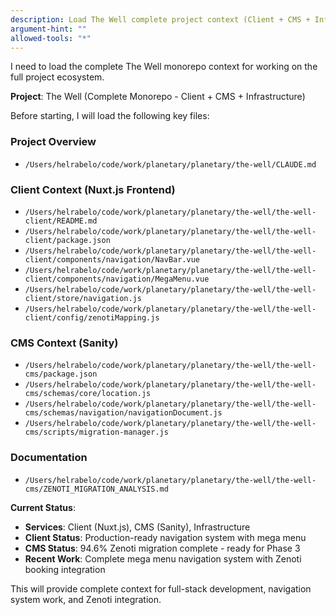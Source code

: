 ```yaml
---
description: Load The Well complete project context (Client + CMS + Infrastructure)
argument-hint: ""
allowed-tools: "*"
---
```


I need to load the complete The Well monorepo context for working on the full project ecosystem.

**Project**: The Well (Complete Monorepo - Client + CMS + Infrastructure)

Before starting, I will load the following key files:

### Project Overview
- `/Users/helrabelo/code/work/planetary/planetary/the-well/CLAUDE.md`

### Client Context (Nuxt.js Frontend)
- `/Users/helrabelo/code/work/planetary/planetary/the-well/the-well-client/README.md`
- `/Users/helrabelo/code/work/planetary/planetary/the-well/the-well-client/package.json`
- `/Users/helrabelo/code/work/planetary/planetary/the-well/the-well-client/components/navigation/NavBar.vue`
- `/Users/helrabelo/code/work/planetary/planetary/the-well/the-well-client/components/navigation/MegaMenu.vue`
- `/Users/helrabelo/code/work/planetary/planetary/the-well/the-well-client/store/navigation.js`
- `/Users/helrabelo/code/work/planetary/planetary/the-well/the-well-client/config/zenotiMapping.js`

### CMS Context (Sanity)
- `/Users/helrabelo/code/work/planetary/planetary/the-well/the-well-cms/package.json`
- `/Users/helrabelo/code/work/planetary/planetary/the-well/the-well-cms/schemas/core/location.js`
- `/Users/helrabelo/code/work/planetary/planetary/the-well/the-well-cms/schemas/navigation/navigationDocument.js`
- `/Users/helrabelo/code/work/planetary/planetary/the-well/the-well-cms/scripts/migration-manager.js`

### Documentation
- `/Users/helrabelo/code/work/planetary/planetary/the-well/the-well-cms/ZENOTI_MIGRATION_ANALYSIS.md`

**Current Status**:
- **Services**: Client (Nuxt.js), CMS (Sanity), Infrastructure
- **Client Status**: Production-ready navigation system with mega menu
- **CMS Status**: 94.6% Zenoti migration complete - ready for Phase 3
- **Recent Work**: Complete mega menu navigation system with Zenoti booking integration

This will provide complete context for full-stack development, navigation system work, and Zenoti integration.